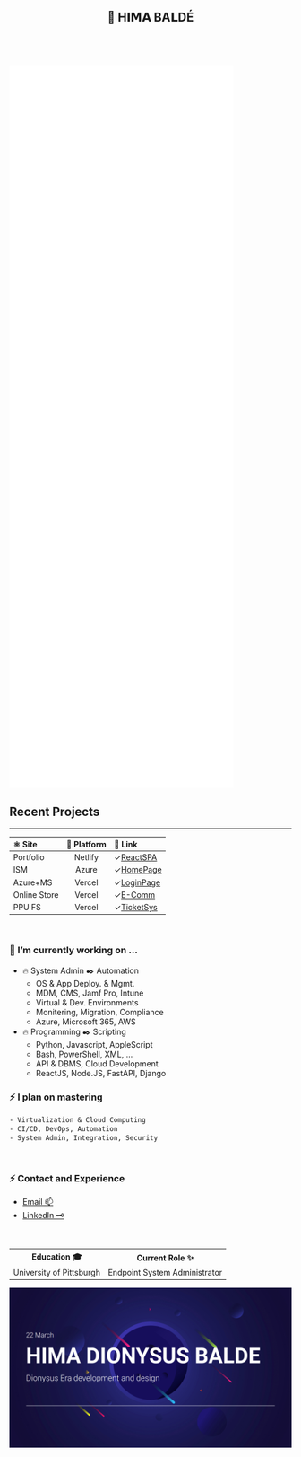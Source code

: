 
<header>
<h2 text-align="center">
	👑 <strong> H𝐈𝗠𝗔 BA𝗟DÉ </strong> 
</h2>
</header>

<br>

<img align="center" src="/github-metrics.svg" alt="Metrics" width="400">

## Recent Projects

___

| ⚛️ Site | 🔭 Platform | 🏁 Link |
| :--- | :---: | :---- |
| Portfolio | Netlify | ✓[ReactSPA](https://himabalde.netlify.com) |
| ISM| Azure | ✓[HomePage](https://happy-ocean-0d2a3c60f.azurestaticapps.net) |
| Azure+MS| Vercel | ✓[LoginPage](https://azauthded.vercel.app/login) |
| Online Store| Vercel | ✓[E-Comm](https://ism-ded.vercel.app/) |
| PPU FS| Vercel | ✓[TicketSys](https://ppu-hd-fs.vercel.app/) |

<br/>

### 💬 I’m currently working on ...

- 🔥 System Admin ✒️ Automation
    - OS & App Deploy. & Mgmt.
    - MDM, CMS, Jamf Pro, Intune
	- Virtual & Dev. Environments
 	- Monitering, Migration, Compliance
	- Azure, Microsoft 365, AWS
- 🔥 Programming ✒️ Scripting
	- Python, Javascript, AppleScript
	- Bash, PowerShell, XML, ...
 	- API & DBMS, Cloud Development
 	- ReactJS, Node.JS, FastAPI, Django

### ⚡️ I plan on mastering

	- Virtualization & Cloud Computing
	- CI/CD, DevOps, Automation
	- System Admin, Integration, Security

<br>

<h3> ⚡️ Contact and Experience </h3>

<div margin="auto">
	<ul>
		<li>
			<a href="mailto:IBalde@DionysusEraDev.OnMicrosoft.com">Email 📫
			</a>
		</li>
		<li>
			<a href="https://www.linkedin.com/in/himabalde?trk=profile-badge">LinkedIn 🗝
			</a>
		</li>
</div>

<br>

<table>
	<tr>
		<th> Education 🎓 </th>
		<th> Current Role ✨ </th>
	</tr>
	<tr>
		<td>
			University of Pittsburgh
		</td>
		<td>
			Endpoint System Administrator
		</td>
	</tr>
</table>
<div>
  <img src="/himacard.png" height="60%" width="100%" max-width="100%">
</div>
<!-- <div>
	<img src="/DedLogo.png" height="60%" width="100%" max-width="100%">
</div> -->
